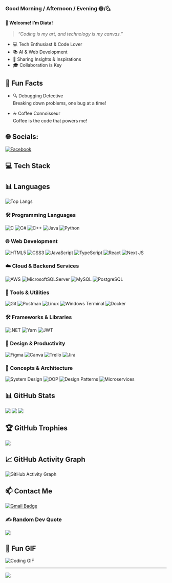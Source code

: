 ### Good Morning / Afternoon / Evening 🌞/🌜
#### **👤 Welcome! I’m Diata!**
> _“Coding is my art, and technology is my canvas.”_

- 💻 Tech Enthusiast & Code Lover
- 📚 AI & Web Development
- 🌱 Sharing Insights & Inspirations
- 🎓 Collaboration is Key

## 🎉 Fun Facts
- 🔍 Debugging Detective  
  Breaking down problems, one bug at a time!

- ☕️ Coffee Connoisseur  
  Coffee is the code that powers me!

## 🌐 Socials:
[![Facebook](https://img.shields.io/badge/Facebook-%231877F2.svg?logo=Facebook&logoColor=white)](https://facebook.com/thaituan0210) 

## 💻 Tech Stack

## 📊 Languages
![Top Langs](https://github-readme-stats.vercel.app/api/top-langs/?username=diata0210&langs_count=20&theme=radical&layout=compact)

### 🛠️ Programming Languages
![C](https://img.shields.io/badge/C-%2300599C.svg?style=for-the-badge&logo=c&logoColor=white)
![C#](https://img.shields.io/badge/C%23-%23239120.svg?style=for-the-badge&logo=c-sharp&logoColor=white)
![C++](https://img.shields.io/badge/C++-%2300599C.svg?style=for-the-badge&logo=c%2B%2B&logoColor=white)
![Java](https://img.shields.io/badge/Java-%23ED8B00.svg?style=for-the-badge&logo=openjdk&logoColor=white)
![Python](https://img.shields.io/badge/Python-3670A0?style=for-the-badge&logo=python&logoColor=ffdd54)

### 🌐 Web Development
![HTML5](https://img.shields.io/badge/HTML5-%23E34F26.svg?style=for-the-badge&logo=html5&logoColor=white)
![CSS3](https://img.shields.io/badge/CSS3-%231572B6.svg?style=for-the-badge&logo=css3&logoColor=white)
![JavaScript](https://img.shields.io/badge/JavaScript-%23323330.svg?style=for-the-badge&logo=javascript&logoColor=%23F7DF1E)
![TypeScript](https://img.shields.io/badge/TypeScript-%23007ACC.svg?style=for-the-badge&logo=typescript&logoColor=white)
![React](https://img.shields.io/badge/React-%2320232a.svg?style=for-the-badge&logo=react&logoColor=%2361DAFB)
![Next JS](https://img.shields.io/badge/Next-black?style=for-the-badge&logo=next.js&logoColor=white)

### ☁️ Cloud & Backend Services
![AWS](https://img.shields.io/badge/AWS-%23FF9900.svg?style=for-the-badge&logo=amazon-aws&logoColor=white)
![MicrosoftSQLServer](https://img.shields.io/badge/Microsoft%20SQL%20Server-%23CC2927.svg?style=for-the-badge&logo=microsoft-sql-server&logoColor=white)
![MySQL](https://img.shields.io/badge/MySQL-%2300000F.svg?style=for-the-badge&logo=mysql&logoColor=white)
![PostgreSQL](https://img.shields.io/badge/PostgreSQL-%23316192.svg?style=for-the-badge&logo=postgresql&logoColor=white)

### 🧰 Tools & Utilities
![Git](https://img.shields.io/badge/Git-%23F05032.svg?style=for-the-badge&logo=git&logoColor=white)
![Postman](https://img.shields.io/badge/Postman-%23FF6C37.svg?style=for-the-badge&logo=postman&logoColor=white)
![Linux](https://img.shields.io/badge/Linux-%23FCC624.svg?style=for-the-badge&logo=linux&logoColor=black)
![Windows Terminal](https://img.shields.io/badge/Windows%20Terminal-%234D4D4D.svg?style=for-the-badge&logo=windows-terminal&logoColor=white)
![Docker](https://img.shields.io/badge/Docker-2496ED?style=for-the-badge&logo=docker&logoColor=white)

### 🛠️ Frameworks & Libraries
![.NET](https://img.shields.io/badge/.NET-%235C2D91.svg?style=for-the-badge&logo=.net&logoColor=white)
![Yarn](https://img.shields.io/badge/Yarn-%232C8EBB.svg?style=for-the-badge&logo=yarn&logoColor=white)
![JWT](https://img.shields.io/badge/JWT-%23000000.svg?style=for-the-badge&logo=JSON%20web%20tokens&logoColor=white)

### 🎨 Design & Productivity
![Figma](https://img.shields.io/badge/Figma-%23F24E1E.svg?style=for-the-badge&logo=figma&logoColor=white)
![Canva](https://img.shields.io/badge/Canva-%2300C4CC.svg?style=for-the-badge&logo=canva&logoColor=white)
![Trello](https://img.shields.io/badge/Trello-%23026AA7.svg?style=for-the-badge&logo=trello&logoColor=white)
![Jira](https://img.shields.io/badge/Jira-%230A0FFF.svg?style=for-the-badge&logo=jira&logoColor=white)

### 🧠 Concepts & Architecture
![System Design](https://img.shields.io/badge/System_Design-444444?style=for-the-badge&logo=databricks&logoColor=white)
![OOP](https://img.shields.io/badge/OOP-007ACC?style=for-the-badge&logo=abstract&logoColor=white)
![Design Patterns](https://img.shields.io/badge/Design_Patterns-7952B3?style=for-the-badge&logo=pattern&logoColor=white)
![Microservices](https://img.shields.io/badge/Microservices-FF6C37?style=for-the-badge&logo=microgenetics&logoColor=white)

## 📊 GitHub Stats
![](https://github-readme-stats.vercel.app/api?username=diata0210&show_icons=true&theme=radical&hide_border=true)
![](https://github-readme-streak-stats.herokuapp.com/?user=diata0210&theme=radical&hide_border=true)
![](https://github-readme-stats.vercel.app/api/top-langs/?username=diata0210&layout=compact&theme=radical&hide_border=true)

## 🏆 GitHub Trophies
![](https://github-profile-trophy.vercel.app/?username=diata0210&theme=algolia&no-frame=true&no-bg=true&column=4&rank=SECRET,SSS,SS,S,AAA,AA,A,B,C)

## 📈 GitHub Activity Graph
![GitHub Activity Graph](https://github-readme-activity-graph.vercel.app/graph?username=diata0210&theme=react-dark)

## 📫 Contact Me
[![Gmail Badge](https://img.shields.io/badge/-thaituandang0210@gmail.com-c14438?style=for-the-badge&logo=Gmail&logoColor=white&link=mailto:@gmail.com)](mailto:thaituandang0210@gmail.com)

### ✍️ Random Dev Quote
![](https://quotes-github-readme.vercel.app/api?type=horizontal&theme=radical)

## 🎉 Fun GIF
![Coding GIF](https://media.giphy.com/media/3o7aD2saalBwwftBIY/giphy.gif)

---
[![](https://visitcount.itsvg.in/api?id=diata0210&icon=0&color=0)](https://visitcount.itsvg.in)

<!-- Proudly created with GPRM ( https://gprm.itsvg.in ) -->
